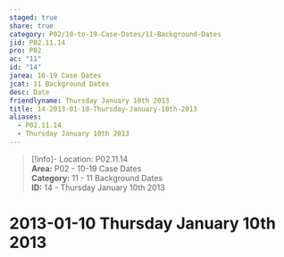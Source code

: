 ```yaml
---  
staged: true  
share: true  
category: P02/10-to-19-Case-Dates/11-Background-Dates  
jid: P02.11.14  
pro: P02  
ac: "11"  
id: "14"  
jarea: 10-19 Case Dates  
jcat: 11 Background Dates  
desc: Date  
friendlyname: Thursday January 10th 2013  
title: 14-2013-01-10-Thursday-January-10th-2013  
aliases:  
  - P02.11.14  
  - Thursday January 10th 2013  
---  
```

  
>[!info]- Location: P02.11.14  
>**Area:** P02 - 10-19 Case Dates  
>**Category:** 11 - 11 Background Dates  
>**ID:** 14 - Thursday January 10th 2013  
  
# 2013-01-10 Thursday January 10th 2013  
